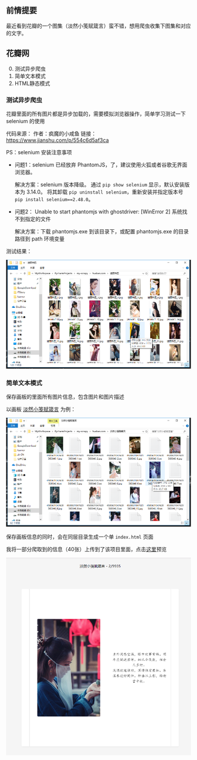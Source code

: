 
## 前情提要

最近看到花瓣的一个图集（淡然小笺赋箴言）蛮不错，想用爬虫收集下图集和对应的文字。

## 花瓣网

0. 测试异步爬虫
1. 简单文本模式
2. HTML静态模式


### 测试异步爬虫

花瓣里面的所有图片都是异步加载的，需要模拟浏览器操作，简单学习测试一下 selenium 的使用

代码来源：
作者：疯魔的小咸鱼
链接：https://www.jianshu.com/p/554c6d5af3ca

PS：selenium 安装注意事项

- 问题1：selenium 已经放弃 PhantomJS，了，建议使用火狐或者谷歌无界面浏览器。

    解决方案：selenium 版本降级。
    通过 `pip show selenium` 显示，默认安装版本为 3.14.0。 
    将其卸载 `pip uninstall selenium`，重新安装并指定版本号 `pip install selenium==2.48.0`。 

- 问题2： Unable to start phantomjs with ghostdriver: [WinError 2] 系统找不到指定的文件

    解决方案：下载 phantomjs.exe 到该目录下，或配置 phantomjs.exe 的目录路径到 path 环境变量

测试结果：

![图片截图](img/huaban-simple-1.png)

### 简单文本模式

保存画板的里面所有图片信息，包含图片和图片描述

以画板 [淡然小笺赋箴言](http://huaban.com/boards/13448395/) 为例：

![淡然小笺赋箴言](img/huaban-border-txt.png)

保存画板信息的同时，会在同层目录生成一个单 `index.html` 页面

我将一部分爬取到的信息（40张）上传到了该项目里面，点击[这里](https://petterobam.github.io/my-scrapy/huaban.com/%E6%B7%A1%E7%84%B6%E5%B0%8F%E7%AC%BA%E8%B5%8B%E7%AE%B4%E8%A8%80/index.html)预览

![预览界面](img/huaban-preview-border.png)
